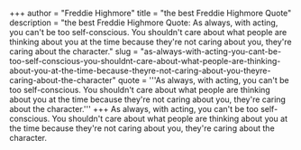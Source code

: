 +++
author = "Freddie Highmore"
title = "the best Freddie Highmore Quote"
description = "the best Freddie Highmore Quote: As always, with acting, you can't be too self-conscious. You shouldn't care about what people are thinking about you at the time because they're not caring about you, they're caring about the character."
slug = "as-always-with-acting-you-cant-be-too-self-conscious-you-shouldnt-care-about-what-people-are-thinking-about-you-at-the-time-because-theyre-not-caring-about-you-theyre-caring-about-the-character"
quote = '''As always, with acting, you can't be too self-conscious. You shouldn't care about what people are thinking about you at the time because they're not caring about you, they're caring about the character.'''
+++
As always, with acting, you can't be too self-conscious. You shouldn't care about what people are thinking about you at the time because they're not caring about you, they're caring about the character.
